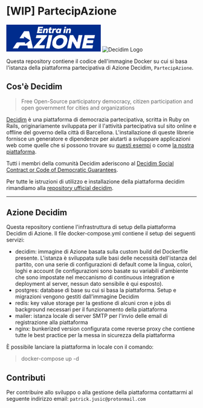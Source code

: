 # [WIP] PartecipAzione

<img src="organization/logo/1/EntrainAzione.png" alt="Azione Logo" width="250" />
<img src="https://cdn.rawgit.com/decidim/decidim/master/logo.svg" alt="Decidim Logo" width=200" />

Questa repository contiene il codice dell'immagine Docker su cui si basa l'istanza della piattaforma partecipativa di Azione Decidim, `PartecipAzione`.

## Cos'è Decidim

> Free Open-Source participatory democracy, citizen participation and open government for cities and organizations

[Decidim](https://decidim.org) è una piattaforma di democrazia partecipativa, scritta in Ruby on Rails, originariamente sviluppata per il l'attività partecipativa sul sito online e offline del governo della città di Barcellona. L'installazione di queste librerie fornisce un generatore e dipendenze per aiutarti a sviluppare applicazioni web come quelle che si possono trovare su [questi esempi](#example-applications) o come [la nostra piattaforma](https://partecip.azione.it).

Tutti i membri della comunità Decidim aderiscono al [Decidim Social Contract or Code of Democratic Guarantees](http://www.decidim.org/contract/).

Per tutte le istruzioni di utilizzo e installazione della piattaforma decidim rimandiamo alla [repository ufficial decidim](https://github.com/decidim).

---

## Azione Decidim

Questa repository contiene l'infrastruttura di setup della piattaforma Decidim di Azione. Il file docker-compose.yml contiene il setup dei seguenti servizi:

- decidim: immagine di Azione basata sulla custom build del Dockerfile presente. L'istanza è sviluppata sulle basi delle necessità dell'istanza del partito, con una serie di configurazioni di default come la lingua, colori, loghi e account (le configurazioni sono basate su variabili d'ambiente che sono impostate nel meccanismo di continuous integration e deployment al server, nessun dato sensibile è qui esposto).
- postgres: database di base su cui si basa la piattaforma. Setup e migrazioni vengono gestiti dall'immagine Decidim
- redis: key value storage per la gestione di alcuni cron e jobs di background necessari per il funzionamento della piattaforma
- mailer: istanza locale di server SMTP per l'invio delle email di registrazione alla piattaforma
- nginx: bunkerized version configurata come reverse proxy che contiene tutte le best practice per la messa in sicurezza della piattaforma

È possibile lanciare la piattaforma in locale con il comando:
> docker-compose up -d

## Contributi

Per contribuire allo sviluppo o alla gestione della piattaforma contattarmi al seguente indirizzo email: `patrick.jusic@protonmail.com`